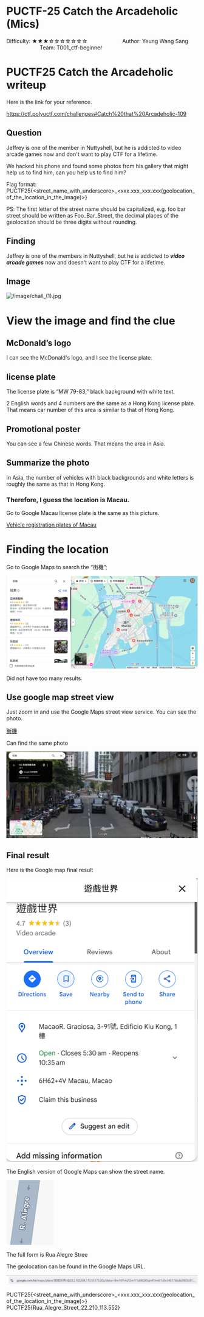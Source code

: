 # PUCTF-25 Catch the Arcadeholic (Mics)
Difficulty: ★★★☆☆☆☆☆☆☆        Author: Yeung Wang Sang        Team: T001_ctf-beginner

# PUCTF25 Catch the Arcadeholic writeup

Here is the link for your reference. 

https://ctf.polyuctf.com/challenges#Catch%20that%20Arcadeholic-109

## Question

Jeffrey is one of the member in Nuttyshell, but he is addicted to video arcade games now and don't want to play CTF for a lifetime.

We hacked his phone and found some photos from his gallery that might help us to find him, can you help us to find him?

Flag format: PUCTF25{<street_name_with_underscore>_<xxx.xxx_xxx.xxx(geolocation_of_the_location_in_the_image)>}

PS: The first letter of the street name should be capitalized, e.g. foo bar street should be written as Foo_Bar_Street, the decimal places of the geolocation should be three digits without rounding.

## Finding

Jeffrey is one of the members in Nuttyshell, but he is addicted to ***video arcade games*** now and doesn't want to play CTF for a lifetime.

## Image

![/image/chall_(1).jpg](/image/chall_(1).jpg)

# View the image and find the clue

## McDonald’s logo

I can see the McDonald's logo, and I see the license plate. 

## license plate

The license plate is “MW 79-83,” black background with white text.  

2 English words and 4 numbers are the same as a Hong Kong license plate. That means car number of this area is similar to that of Hong Kong. 

## Promotional poster

You can see a few Chinese words. That means the area in Asia. 

## Summarize the photo

In Asia, the number of vehicles with black backgrounds and white letters is roughly the same as that in Hong Kong. 

### Therefore, I guess the location is Macau.

Go to Google Macau license plate is the same as this picture. 

[Vehicle registration plates of Macau](https://www.google.com/url?sa=i&url=https%3A%2F%2Fen.wikipedia.org%2Fwiki%2FVehicle_registration_plates_of_Macau&psig=AOvVaw19TEPqLa5Msm23azEaiNXX&ust=1745685405558000&source=images&cd=vfe&opi=89978449&ved=0CBUQjRxqFwoTCPDa4I3P84wDFQAAAAAdAAAAABAE)

# Finding the location

Go to Google Maps to search the “街機”; 

[](https://www.notion.so)

![/img/image.png](/image/image.png)

Did not have too many results. 

## Use google map street view

Just zoom in and use the Google Maps street view service. You can see the photo. 

[街機](https://maps.app.goo.gl/f74doNKTsHtfLew36)

Can find the same photo 

[](https://www.notion.so)

![/img/image%201.png](/image/image%201.png)

## Final result

Here is the Google map final result 

![/img/image%202.png](/image/image%202.png)

The English version of Google Maps can show the street name. 

![/img/image%203.png](/image/image%203.png)

The full form is Rua Alegre Stree 

The geolocation can be found in the Google Maps URL. 

![/img/image%204.png](/image/image%204.png)

PUCTF25{<street_name_with_underscore>_<xxx.xxx_xxx.xxx(geolocation_of_the_location_in_the_image)>}
PUCTF25{Rua_Alegre_Street_22.210_113.552}